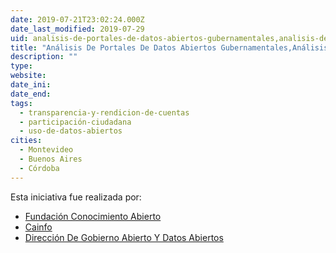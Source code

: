 ```yaml
---
date: 2019-07-21T23:02:24.000Z
date_last_modified: 2019-07-29
uid: analisis-de-portales-de-datos-abiertos-gubernamentales,analisis-de-portales-de-datos-abiertos-gubernamentales-segunda-carga-con-la-metodologia-en-la-anterior-aplicacion-no-la-llegamos-a-cargar
title: "Análisis De Portales De Datos Abiertos Gubernamentales,Análisis De Portales De Datos Abiertos Gubernamentales (Segunda Carga Con La Metodología. En La Anterior Aplicación No La Llegamos A Cargar)"
description: ""
type: 
website: 
date_ini: 
date_end: 
tags:
  - transparencia-y-rendicion-de-cuentas
  - participación-ciudadana
  - uso-de-datos-abiertos
cities: 
  - Montevideo
  - Buenos Aires
  - Córdoba
---
```


Esta iniciativa fue realizada por:

- [Fundación Conocimiento Abierto](/organizaciones/fundacion-conocimiento-abierto)
- [Cainfo](/organizaciones/cainfo)
- [Dirección De Gobierno Abierto Y Datos Abiertos](/organizaciones/direccion-de-gobierno-abierto-y-datos-abiertos)
